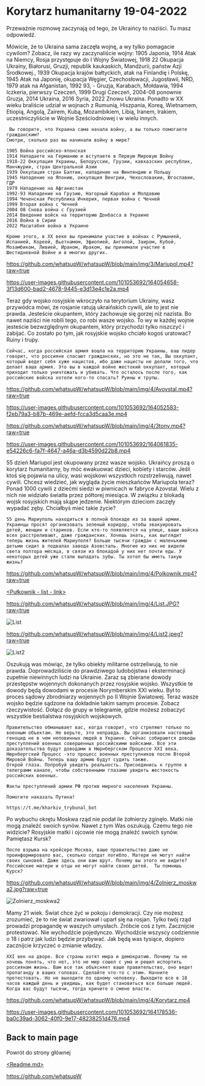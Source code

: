 # Korytarz humanitarny 19-04-2022
 
Przeważnie rozmowę zaczynają od tego, że Ukraińcy to naziści. Tu masz odpowiedź. 

Mówicie, że to Ukraina sama zaczęła wojnę, a wy tylko pomagacie cywilom? Zobacz, ile razy wy zaczynaliście wojny:
1905 Japonia,
1914 Atak na Niemcy, Rosja przystępuje do I Wojny Światowej,
1918 22 Okupacja Ukrainy, Białorusi, Gruzji, republik kaukaskich, Mandżurii, państw Azji Środkowej.,
1939 Okupacja krajów bałtyckich, atak na Finlandię i Polskę,
1945 Atak na Japonię, okupacja Węgier, Czechosłowacji, Jugosławii, NRD,
1979 atak na Afganistan,
1992 93, - Gruzja, Karabach, Mołdawia,
1994 Iczkeria, pierwszy Czeczeń,
1999 Drugi Czeczeń,
2004-08 ponownie Gruzja,
2014 Ukraina,
2016 Syria,
2022 Znowu Ukraina.
Ponadto w XX wieku braliście udział w wojnach z Rumunią, Hiszpania, Koreą, Wietnamem, Etiopią, Angolą, Zairem, Kubą, Mozambikiem, Libią, Iranem, Irakiem, uczestniczyliście w Wojnie Sześciodniowej i w wielu innych. 

```
 Вы говорите, что Украина сама начала войну, а вы только помогаете гражданским? 
Смотри, сколько раз вы начинали войну в мире?

1905 Война российско-японская
1914 Нападаете на Германию и вступаете в Первую Мировую Войну
1918-22 Оккупация Украины, Белоруссии, Грузии, кавказских республик, Манчжурии, стран Центральной Азии
1939 Оккупация стран Балтии, нападение на Финляндию и Польшу
1945 Нападение на Японию, оккупация Венгрии, Чехословакии, Югославии, ГДР
1979 Нападение на Афганистан
1992-93 Нападение на Грузию, Нагорный Карабах и Молдавию
1994 Чеченская Республика Ичкерия, первая война с Чечней
1999 Вторая война с Чечней
2004 08 Снова война с Грузией
2014 Введение войск на территорию Донбасса в Украине
2016 Война в Сирии
2022 Масштабня война в Украине
 
Кроме этого, в ХХ веке вы принимали участие в войнах с Румынией, Испанией, Кореей, Вьетнамом, Эфиопией, Анголой, Заиром, Кубой, Мозамбиком, Ливией, Ираном, Ираком, вы принимали участие в Шестидневной Войне и в многих других. 
```

https://github.com/whatsupW/whatsupW/blob/main/img/3/Mariupol.mp4?raw=true

https://user-images.githubusercontent.com/101053692/164054658-3f13d600-bad2-4678-9445-e3d13e4c1e2a.mp4

Teraz gdy wojsko rosyjskie wkroczyło na terytorium Ukrainy, wasz przywódca mówi, że rosjanie ratują ukraińskich cywili, ale to jest nie prawda. Jesteście okupantem, który zachowuje się gorzej niż nazista. Bo nawet naziści nie robili tego, co robi wasze wojsko. To wy w każdej wojnie jesteście bezwzględnym okupantem, który przychodzi tylko niszczyć i zabijać. Co zostało po tym, jak rosyjskie wojsko chciało kogoś uratować? Ruiny i trupy.

```
Сейчас, когда российская армия вошла на территорию Украины, ваш лидер говорит, что россияне спасают гражданских, но это не так, Вы оккупант, который ведет себя хуже нацистов, ибо даже нацисты не делали того, что делает ваша армия. Это вы в каждой войне жестокий оккупант, который приходит только уничтожать и убивать. Что осталось после того, как российские войска хотели кого-то спасать? Руины и трупы.
```

https://github.com/whatsupW/whatsupW/blob/main/img/4/Avovstal.mp4?raw=true

https://user-images.githubusercontent.com/101053692/164052583-f2eb79a3-b87b-469e-aefd-fcca3d5caa3e.mp4

https://github.com/whatsupW/whatsupW/blob/main/img/4/3tony.mp4?raw=true

https://user-images.githubusercontent.com/101053692/164061835-e54226c6-fa7f-4647-a46a-d3b4590d22b8.mp4

55 dzień Mariupol jest okupowany przez wasze wojsko. Ukraińcy proszą o korytarz humanitarny, by móc ewakuować dzieci, kobiety i starców. Jeśli ktoś się pojawia na ulicy, wasi wojskowi wszystkich rozstrzeliwują, nawet cywili. Chcesz wiedzieć, jak wygląda życie mieszkańców Mariupola teraz?  Ponad 1000 cywili z dziećmi siedzi w piwnicach w fabryce Azovstal. Wielu z nich nie widziało światła przez półtorej miesiąca. W związku z blokadą wojsk rosyjskich mają skąpe jedzenie. Niektórym dzieciom zaczęły wypadać zęby. Chciałbyś mieć takie życie? 

```
55 день Мариуполь находиться в полной блокаде из за вашей армии. Украинцы просят организовать зеленый коридор, чтобы эвакуировать детей, женщин и стариков. Если кто-то появляется на улице, ваши войска всех расстреливают, даже гражданских. Хочешь знать, как выглядит теперь жизнь жителей Мариуполя? Больше тысячи граждан с маленькими детьми сидит в подвалах завода Азовсталь. Многие из них не видели света полтора месяца, в связи из блокадой у них нет почти еды. У некоторых детей уже стали выпадать зубы. Ты хотел бы иметь такую жизнь?
```

https://github.com/whatsupW/whatsupW/blob/main/img/4/Polkownik.mp4?raw=true

[<Pułkownik - list - link>](https://github.com/whatsupW/whatsupW/blob/main/img/4/Polkownik.mp4)



https://github.com/whatsupW/whatsupW/blob/main/img/4/List.JPG?raw=true

![List](https://user-images.githubusercontent.com/101053692/164062583-c9a2c045-3af3-444c-ab67-b654400e0525.JPG)


https://github.com/whatsupW/whatsupW/blob/main/img/4/List2.jpeg?raw=true

![List2](https://user-images.githubusercontent.com/101053692/164061747-3f765279-62a4-4902-bab2-c6ecc88a1b73.jpeg)


Oszukują was mówiąc, że tylko obiekty militarne ostrzeliwują, to nie prawda. Doprowadziliście do prawdziwego ludobójstwa i eksterminacji zupełnie niewinnych ludzi na Ukrainie. Zaraz są zbierane dowody przestępstw wojennych dokonanych przez rosyjskie wojsko. Wszystkie te dowody będą dowodami w procesie Norymberskim XXI wieku. Był to proces sądowy zbrodniarzy wojennych po II Wojnie Światowej. Teraz wasze wojsko będzie sądzone na dokładnie takim samym procesie. Zobacz rzeczywistość. Dołącz do grupy w telegramie, gdzie możesz zobaczyć wszystkie bestialstwa rosyjskich wojskowych.

```
Правительство обманывает вас, когда говорит, что стреляют только по военным объектам. Не верьте, это неправда. Вы организовали настоящий геноцид не в чем неповинных людей в Украине. Сейчас собираются доводы преступлений военных совершенных российскими войсками. Все эти доказательства будут доводами в Нюрнбергском Процессе ХХI века. Нюрнбергский Процесс -это процесс военных преступников после Второй Мировой Войны. Теперь вашу армию будут судить также.
Открой глаза. Попробуй увидеть реальность. Присоединись к группе в телеграмм канале, чтобы собственными глазами увидеть жестокость российских военных.

Факты преступлений армии РФ против мирного населения Украины. 

Помогите наказать Путина!

https://t.me/kharkiv_trybunal_bot
```

Po wybuchu okrętu Moskwa rząd nie podał ile żołnierzy zginęło. Matki nie mogą znaleźć swoich synów. Nawet z tym Was oszukują. Czemu tego nie widzicie? Rosyjskie matki i ojcowie nie mogą znaleźć swoich synów. Pamiętasz Kursk?

```
После взрыва на крейсере Москва, ваше правительство даже не проинформировало вас, сколько солдат погибло. Матери не могут найти своих сыновей. Даже здесь они вам врут. Почему вы этого не видите? Российские матери и отцы не могут найти своих детей.  Ты помнишь Курск?
```
https://github.com/whatsupW/whatsupW/blob/main/img/4/Zolnierz_moskwa2.jpg?raw=true


![Zolnierz_moskwa2](https://user-images.githubusercontent.com/101053692/164054361-2bf4a165-b5fa-488a-a6c7-dd2d0709df8e.jpg)

Mamy 21 wiek. Świat chce żyć w pokoju i demokracji. Czy nie możesz zrozumieć, że to nie świat zwariował i uparł się na rosjan. Tylko twój rząd prowadzi propagandę w waszych umysłach. 
Zróbcie coś z tym. Zacznijcie protestować. Nie wychodźcie pojedynczo. Wychodźcie wszyscy codziennie o 18 i patrz jak ludzi będzie przybywać. Jak będą was tysiące, dopiero zacznijcie krzyczeć o zmianie władzy.

```
XXI век на дворе. Все страны хотят мира и демократию. Почему ты не хочешь понять, что нет, это не мир сошел с ума и решил испортить россиянам жизнь. Вам все так объясняет ваше правительство, оно ведет пропаганду в ваших головах. Сделайте что-то с этим. Начните протестовать. Но не выходите по одному человеку. Выходите все в 18 часов каждый день и увидишь, как будет становиться все больше людей. Когда вас будут тысячи, тогда кричите о смене власти. 
```

https://github.com/whatsupW/whatsupW/blob/main/img/4/Korytarz.mp4

https://user-images.githubusercontent.com/101053692/164178536-ba0c39ad-3062-40f0-9e17-48238251d476.mp4


## Back to main page
Powrót do strony głównej

[<Readme.md>](<https://github.com/whatsupW/whatsupW/blob/main/README.md>)

https://github.com/whatsupW
